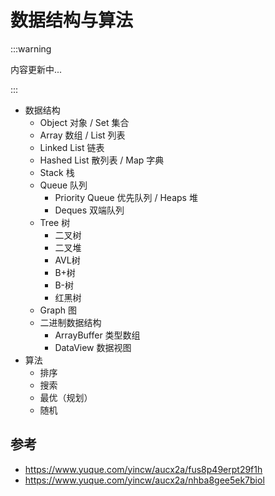 # 数据结构与算法

:::warning

内容更新中...

:::

- 数据结构
  - Object 对象 / Set 集合
  - Array 数组 / List 列表
  - Linked List 链表
  - Hashed List 散列表 / Map 字典
  - Stack 栈
  - Queue 队列
    - Priority Queue 优先队列 / Heaps 堆
    - Deques 双端队列
  - Tree 树
    - 二叉树
    - 二叉堆
    - AVL树
    - B+树
    - B-树
    - 红黑树
  - Graph 图
  - 二进制数据结构
    - ArrayBuffer 类型数组
    - DataView 数据视图
- 算法
  - 排序
  - 搜索
  - 最优（规划）
  - 随机

## 参考

- https://www.yuque.com/yincw/aucx2a/fus8p49erpt29f1h
- https://www.yuque.com/yincw/aucx2a/nhba8gee5ek7biol